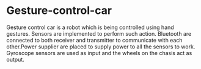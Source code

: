 # Gesture-control-car
Gesture control car is a robot which is being controlled using hand gestures. Sensors are implemented to perform such action. Bluetooth are connected to both receiver and transmitter to communicate with each other.Power supplier are placed to supply power to all the sensors to work. Gyroscope sensors are used as input and the wheels on the chasis act as output.

